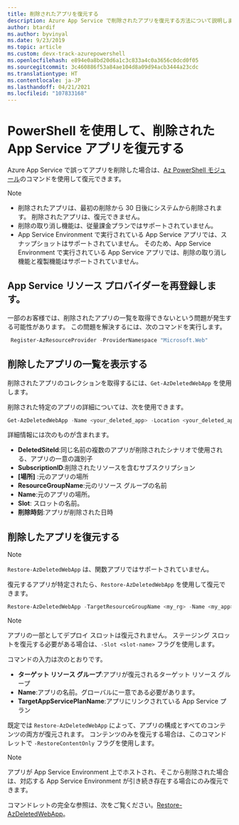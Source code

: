 ```yaml
---
title: 削除されたアプリを復元する
description: Azure App Service で削除されたアプリを復元する方法について説明します。 誤ってアプリを削除した場合の問題を解決します。
author: btardif
ms.author: byvinyal
ms.date: 9/23/2019
ms.topic: article
ms.custom: devx-track-azurepowershell
ms.openlocfilehash: e894e0a8bd20d6a1c3c833a4c0a3656c0dcd0f05
ms.sourcegitcommit: 3c460886f53a84ae104d8a09d94acb3444a23cdc
ms.translationtype: HT
ms.contentlocale: ja-JP
ms.lasthandoff: 04/21/2021
ms.locfileid: "107833168"
---
```

# <a name="restore-deleted-app-service-app-using-powershell"></a>PowerShell を使用して、削除された App Service アプリを復元する

Azure App Service で誤ってアプリを削除した場合は、[Az PowerShell モジュール](/powershell/azure/)のコマンドを使用して復元できます。

> [!NOTE]
> - 削除されたアプリは、最初の削除から 30 日後にシステムから削除されます。 削除されたアプリは、復元できません。
> - 削除の取り消し機能は、従量課金プランではサポートされていません。
> - App Service Environment で実行されている App Service アプリでは、スナップショットはサポートされていません。 そのため、App Service Environment で実行されている App Service アプリでは、削除の取り消し機能と複製機能はサポートされていません。
>

## <a name="re-register-app-service-resource-provider"></a>App Service リソース プロバイダーを再登録します。

一部のお客様では、削除されたアプリの一覧を取得できないという問題が発生する可能性があります。 この問題を解決するには、次のコマンドを実行します。

```powershell
 Register-AzResourceProvider -ProviderNamespace "Microsoft.Web"
```

## <a name="list-deleted-apps"></a>削除したアプリの一覧を表示する

削除されたアプリのコレクションを取得するには、`Get-AzDeletedWebApp` を使用します。

削除された特定のアプリの詳細については、次を使用できます。

```powershell
Get-AzDeletedWebApp -Name <your_deleted_app> -Location <your_deleted_app_location> 
```

詳細情報には次のものが含まれます。

- **DeletedSiteId**:同じ名前の複数のアプリが削除されたシナリオで使用される、アプリの一意の識別子
- **SubscriptionID**:削除されたリソースを含むサブスクリプション
- **[場所]** :元のアプリの場所
- **ResourceGroupName**:元のリソース グループの名前
- **Name**:元のアプリの場所。
- **Slot**: スロットの名前。
- **削除時刻**:アプリが削除された日時  

## <a name="restore-deleted-app"></a>削除したアプリを復元する

>[!NOTE]
> `Restore-AzDeletedWebApp` は、関数アプリではサポートされていません。

復元するアプリが特定されたら、`Restore-AzDeletedWebApp` を使用して復元できます。

```powershell
Restore-AzDeletedWebApp -TargetResourceGroupName <my_rg> -Name <my_app> -TargetAppServicePlanName <my_asp>
```
> [!NOTE]
> アプリの一部としてデプロイ スロットは復元されません。 ステージング スロットを復元する必要がある場合は、`-Slot <slot-name>` フラグを使用します。
>

コマンドの入力は次のとおりです。

- **ターゲット リソース グループ**:アプリが復元されるターゲット リソース グループ
- **Name**:アプリの名前。グローバルに一意である必要があります。
- **TargetAppServicePlanName**:アプリにリンクされている App Service プラン

既定では `Restore-AzDeletedWebApp` によって、アプリの構成とすべてのコンテンツの両方が復元されます。 コンテンツのみを復元する場合は、このコマンドレットで `-RestoreContentOnly` フラグを使用します。

> [!NOTE]
> アプリが App Service Environment 上でホストされ、そこから削除された場合は、対応する App Service Environment が引き続き存在する場合にのみ復元できます。
>

コマンドレットの完全な参照は、次をご覧ください。[Restore-AzDeletedWebApp](/powershell/module/az.websites/restore-azdeletedwebapp)。
